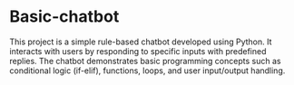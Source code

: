 # Basic-chatbot
This project is a simple rule-based chatbot developed using Python. It interacts with users by responding to specific inputs with predefined replies. The chatbot demonstrates basic programming concepts such as conditional logic (if-elif), functions, loops, and user input/output handling.
